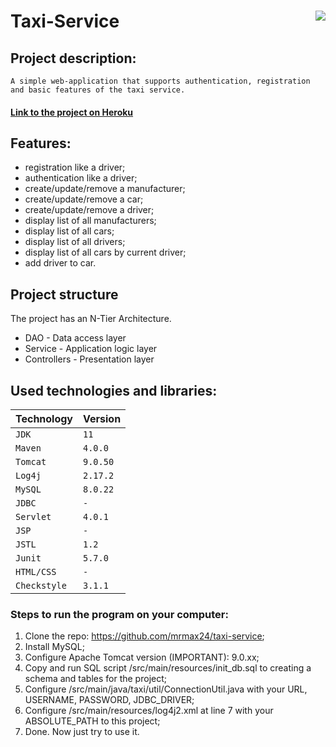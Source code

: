 # Taxi-Service <img src="C:\Users\MAX\IdeaProjects\taxi-service\taxi-logo-5.png" align="right"/>

## Project description:
```http
A simple web-application that supports authentication, registration and basic features of the taxi service.
```
#### [Link to the project on Heroku](https://simple-taxi.herokuapp.com)
## Features:
- registration like a driver;
- authentication like a driver;
- create/update/remove a manufacturer;
- create/update/remove a car;
- create/update/remove a driver;
- display list of all manufacturers;
- display list of all cars;
- display list of all drivers;
- display list of all cars by current driver;
- add driver to car.

## Project structure

The project has an N-Tier Architecture.
- DAO - Data access layer 
- Service - Application logic layer
- Controllers - Presentation layer

## Used technologies and libraries:
| Technology   | Version  |
|:-------------|:---------|
| `JDK`        | `11`     |
| `Maven`      | `4.0.0`  |
| `Tomcat`           | `9.0.50` |
| `Log4j`      | `2.17.2` |
| `MySQL`      | `8.0.22` |
| `JDBC`      | `-`      |
| `Servlet`    | `4.0.1`  |
| `JSP`        | `-`      |
| `JSTL`       | `1.2`    |
| `Junit`      | `5.7.0`  |
| `HTML/CSS`   | `-`      |
| `Checkstyle` | `3.1.1`  |


### Steps to run the program on your computer:
1. Clone the repo: https://github.com/mrmax24/taxi-service; 
2. Install MySQL; 
3. Configure Apache Tomcat version (IMPORTANT): 9.0.xx; 
4. Copy and run SQL script /src/main/resources/init_db.sql to creating a schema and tables for the project; 
5. Configure /src/main/java/taxi/util/ConnectionUtil.java with your URL, USERNAME, PASSWORD, JDBC_DRIVER; 
6. Configure /src/main/resources/log4j2.xml at line 7 with your ABSOLUTE_PATH to this project; 
7. Done. Now just try to use it.
